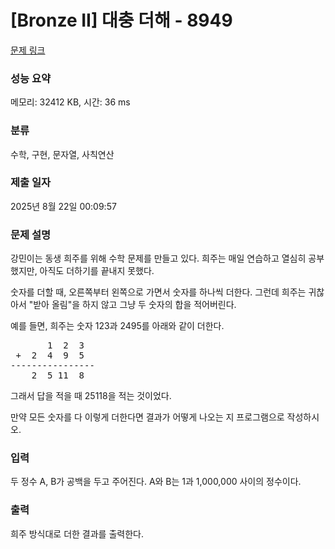 # [Bronze II] 대충 더해 - 8949 

[문제 링크](https://www.acmicpc.net/problem/8949) 

### 성능 요약

메모리: 32412 KB, 시간: 36 ms

### 분류

수학, 구현, 문자열, 사칙연산

### 제출 일자

2025년 8월 22일 00:09:57

### 문제 설명

<p>강민이는 동생 희주를 위해 수학 문제를 만들고 있다. 희주는 매일 연습하고 열심히 공부했지만, 아직도 더하기를 끝내지 못했다.</p>

<p>숫자를 더할 때, 오른쪽부터 왼쪽으로 가면서 숫자를 하나씩 더한다. 그런데 희주는 귀찮아서 "받아 올림"을 하지 않고 그냥 두 숫자의 합을 적어버린다.</p>

<p>예를 들면, 희주는 숫자 123과 2495를 아래와 같이 더한다.</p>

<pre>       1  2  3 
 +  2  4  9  5 
----------------
    2  5 11  8
</pre>

<p>그래서 답을 적을 때 25118을 적는 것이었다.</p>

<p>만약 모든 숫자를 다 이렇게 더한다면 결과가 어떻게 나오는 지 프로그램으로 작성하시오.</p>

### 입력 

 <p>두 정수 A, B가 공백을 두고 주어진다. A와 B는 1과 1,000,000 사이의 정수이다.</p>

### 출력 

 <p>희주 방식대로 더한 결과를 출력한다.</p>

